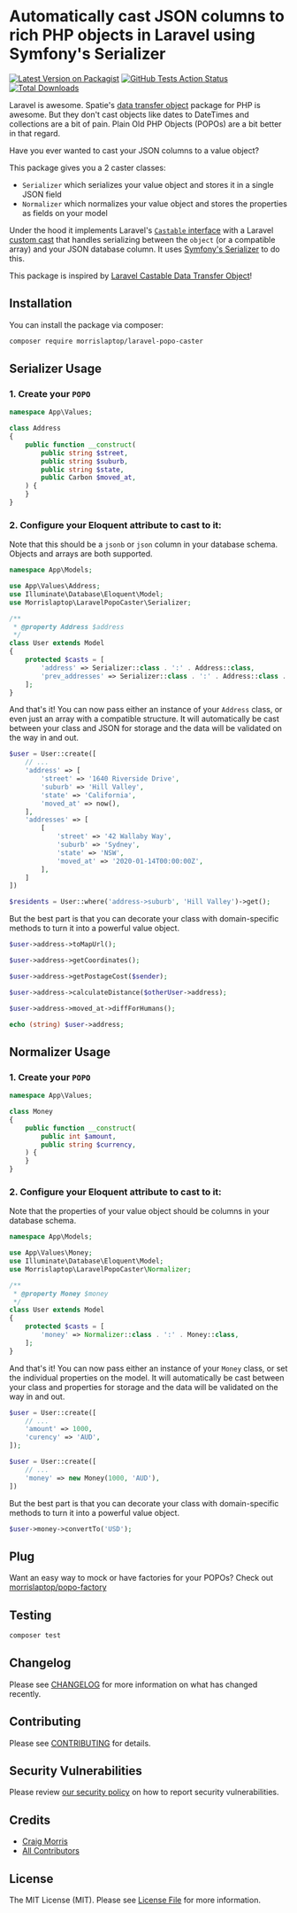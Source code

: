# Automatically cast JSON columns to rich PHP objects in Laravel using Symfony's Serializer

[![Latest Version on Packagist](https://img.shields.io/packagist/v/morrislaptop/laravel-popo-caster.svg?style=flat-square)](https://packagist.org/packages/morrislaptop/laravel-popo-caster)
[![GitHub Tests Action Status](https://img.shields.io/github/workflow/status/morrislaptop/laravel-popo-caster/Tests?label=tests)](https://github.com/morrislaptop/laravel-popo-caster/actions?query=workflow%3ATests+branch%3Amaster)
[![Total Downloads](https://img.shields.io/packagist/dt/morrislaptop/laravel-popo-caster.svg?style=flat-square)](https://packagist.org/packages/morrislaptop/laravel-popo-caster)

Laravel is awesome. Spatie's [data transfer object](https://github.com/spatie/data-transfer-object) package for PHP is awesome. But they don't cast objects like dates to DateTimes and collections are a bit of pain. Plain Old PHP Objects (POPOs) are a bit better in that regard. 

Have you ever wanted to cast your JSON columns to a value object?

This package gives you a 2 caster classes:

* `Serializer` which serializes your value object and stores it in a single JSON field
* `Normalizer` which normalizes your value object and stores the properties as fields on your model

Under the hood it implements Laravel's [`Castable` interface](https://laravel.com/docs/8.x/eloquent-mutators#castables) with a Laravel [custom cast](https://laravel.com/docs/8.x/eloquent-mutators#custom-casts) that handles serializing between the `object` (or a compatible array) and your JSON database column. It uses [Symfony's Serializer](https://symfony.com/doc/current/components/serializer.html) to do this.

This package is inspired by [Laravel Castable Data Transfer Object](https://github.com/jessarcher/laravel-castable-data-transfer-object)!


## Installation

You can install the package via composer:

```bash
composer require morrislaptop/laravel-popo-caster
```

## Serializer Usage

### 1. Create your `POPO`

``` php
namespace App\Values;

class Address
{
    public function __construct(
        public string $street,
        public string $suburb,
        public string $state,
        public Carbon $moved_at,
    ) {
    }
}
```

### 2. Configure your Eloquent attribute to cast to it:

Note that this should be a `jsonb` or `json` column in your database schema. Objects and arrays are both supported.

```php
namespace App\Models;

use App\Values\Address;
use Illuminate\Database\Eloquent\Model;
use Morrislaptop\LaravelPopoCaster\Serializer;

/**
 * @property Address $address
 */
class User extends Model
{
    protected $casts = [
        'address' => Serializer::class . ':' . Address::class,
        'prev_addresses' => Serializer::class . ':' . Address::class . '[]',
    ];
}
```

And that's it! You can now pass either an instance of your `Address` class, or even just an array with a compatible structure. It will automatically be cast between your class and JSON for storage and the data will be validated on the way in and out.

```php
$user = User::create([
    // ...
    'address' => [
        'street' => '1640 Riverside Drive',
        'suburb' => 'Hill Valley',
        'state' => 'California',
        'moved_at' => now(),
    ],
    'addresses' => [
        [
            'street' => '42 Wallaby Way',
            'suburb' => 'Sydney',
            'state' => 'NSW',
            'moved_at' => '2020-01-14T00:00:00Z',
        ],
    ]
])

$residents = User::where('address->suburb', 'Hill Valley')->get();
```

But the best part is that you can decorate your class with domain-specific methods to turn it into a powerful value object.

```php
$user->address->toMapUrl();

$user->address->getCoordinates();

$user->address->getPostageCost($sender);

$user->address->calculateDistance($otherUser->address);

$user->address->moved_at->diffForHumans();

echo (string) $user->address;
```

## Normalizer Usage

### 1. Create your `POPO`

``` php
namespace App\Values;

class Money
{
    public function __construct(
        public int $amount,
        public string $currency,
    ) {
    }
}
```

### 2. Configure your Eloquent attribute to cast to it:

Note that the properties of your value object should be columns in your database schema. 

```php
namespace App\Models;

use App\Values\Money;
use Illuminate\Database\Eloquent\Model;
use Morrislaptop\LaravelPopoCaster\Normalizer;

/**
 * @property Money $money
 */
class User extends Model
{
    protected $casts = [
        'money' => Normalizer::class . ':' . Money::class,
    ];
}
```

And that's it! You can now pass either an instance of your `Money` class, or set the individual properties on the model. It will automatically be cast between your class and properties for storage and the data will be validated on the way in and out.

```php
$user = User::create([
    // ...
    'amount' => 1000,
    'curency' => 'AUD',
]);

$user = User::create([
    // ...
    'money' => new Money(1000, 'AUD'),
])
```

But the best part is that you can decorate your class with domain-specific methods to turn it into a powerful value object.

```php
$user->money->convertTo('USD');
```

## Plug

Want an easy way to mock or have factories for your POPOs? Check out [morrislaptop/popo-factory](https://github.com/morrislaptop/popo-factory)

## Testing

```bash
composer test
```

## Changelog

Please see [CHANGELOG](CHANGELOG.md) for more information on what has changed recently.

## Contributing

Please see [CONTRIBUTING](.github/CONTRIBUTING.md) for details.

## Security Vulnerabilities

Please review [our security policy](../../security/policy) on how to report security vulnerabilities.

## Credits

- [Craig Morris](https://github.com/morrislaptop)
- [All Contributors](../../contributors)

## License

The MIT License (MIT). Please see [License File](LICENSE.md) for more information.
